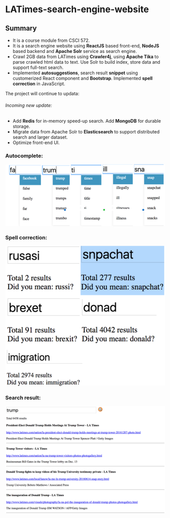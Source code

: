 # LATimes-search-engine-website
## Summary
* It is a course module from CSCI 572.
* It is a search engine website using **ReactJS** based front-end, **NodeJS** based backend and **Apache Solr** service as search engine.
* Crawl 2GB data from LATimes using **Crawler4j**, using **Apache Tika** to parse crawled html data to text. Use Solr to build index,
store data and support full-text search.
* Implemented **autosuggestions**, search result **snippet** using customerized React component and **Bootstrap**. Implemented **spell correction**
in JavaScript.

The project will continue to updata:
###### Incoming new update:
* Add **Redis** for in-memory speed-up search. Add **MongoDB** for durable storage.
* Migrate data from Apache Solr to **Elasticsearch** to support distributed search and larger dataset.
* Optimize front-end UI.

### Autocomplete: 
<img src="autocomplete.png" alt="auto complete" width="600">

### Spell correction:
<img src="spellcorrection.png" alt="spell correction" width="600">

### Search result:
<img src="searchresult.png" alt="search result" width="600">
